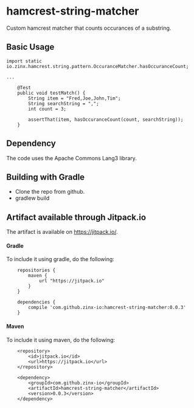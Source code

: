 # hamcrest-string-matcher
Custom hamcrest matcher that counts occurances of a substring.

## Basic Usage
```
import static io.zinx.hamcrest.string.pattern.OccuranceMatcher.hasOccuranceCount;

...

    @Test
    public void testMatch() {
        String item = "Fred,Joe,John,Tim";
        String searchString = ",";
        int count = 3;

        assertThat(item, hasOccuranceCount(count, searchString));
    }

```

## Dependency
The code uses the Apache Commons Lang3 library.

## Building with Gradle
- Clone the repo from github.
- gradlew build

## Artifact available through Jitpack.io
The artifact is available on <https://jitpack.io/>.

#### Gradle
To include it using gradle, do the following:
```
	repositories {
	    maven {
	        url "https://jitpack.io"
	    }
	}
```

```
	dependencies {
	    compile 'com.github.zinx-io:hamcrest-string-matcher:0.0.3'
	}
```

#### Maven
To include it using maven, do the following:
```
	<repository>
	    <id>jitpack.io</id>
	    <url>https://jitpack.io</url>
	</repository>
```

```
	<dependency>
	    <groupId>com.github.zinx-io</groupId>
	    <artifactId>hamcrest-string-matcher</artifactId>
	    <version>0.0.3</version>
	</dependency>
```

